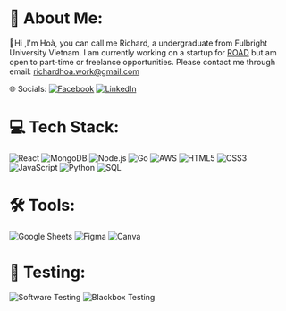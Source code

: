 # 💫 About Me:
💬Hi ,I'm Hoà, you can call me Richard, a undergraduate from Fulbright University Vietnam. I am currently working on a startup for [ROAD](https://www.road.edu.vn/) but am open to part-time or freelance opportunities. Please contact me through email: richardhoa.work@gmail.com

🌐 Socials:
[![Facebook](https://img.shields.io/badge/Facebook-%231877F2.svg?logo=Facebook&logoColor=white)](https://facebook.com/https://www.facebook.com/profile.php?id=100090299986965) [![LinkedIn](https://img.shields.io/badge/LinkedIn-%230077B5.svg?logo=linkedin&logoColor=white)](https://www.linkedin.com/in/thaihoa2291/) 

# 💻 Tech Stack:
![React](https://img.shields.io/badge/react-%2361DAFB.svg?style=for-the-badge&logo=react&logoColor=black)
![MongoDB](https://img.shields.io/badge/mongodb-%234EA94B.svg?style=for-the-badge&logo=mongodb&logoColor=white)
![Node.js](https://img.shields.io/badge/node.js-%2343853D.svg?style=for-the-badge&logo=node.js&logoColor=white)
![Go](https://img.shields.io/badge/go-%2300ADD8.svg?style=for-the-badge&logo=go&logoColor=white)
![AWS](https://img.shields.io/badge/aws-%23232F3E.svg?style=for-the-badge&logo=amazon-aws&logoColor=white)
![HTML5](https://img.shields.io/badge/html5-%23E34F26.svg?style=for-the-badge&logo=html5&logoColor=white) 
![CSS3](https://img.shields.io/badge/css3-%231572B6.svg?style=for-the-badge&logo=css3&logoColor=white)
![JavaScript](https://img.shields.io/badge/javascript-%23F7DF1E.svg?style=for-the-badge&logo=javascript&logoColor=black)
![Python](https://img.shields.io/badge/python-%2314354C.svg?style=for-the-badge&logo=python&logoColor=white)
![SQL](https://img.shields.io/badge/sql-%2300404D.svg?style=for-the-badge&logo=sql&logoColor=white)

# 🛠 Tools:
![Google Sheets](https://img.shields.io/badge/Google%20Sheets-%234285F4.svg?style=for-the-badge&logo=google-sheets&logoColor=white)
![Figma](https://img.shields.io/badge/figma-%23F24E1E.svg?style=for-the-badge&logo=figma&logoColor=white)
![Canva](https://img.shields.io/badge/canva-%2300C4CC.svg?style=for-the-badge&logo=canva&logoColor=white)

# 🧪 Testing:
![Software Testing](https://img.shields.io/badge/software%20testing-%23989898.svg?style=for-the-badge)
![Blackbox Testing](https://img.shields.io/badge/blackbox%20testing-%23000000.svg?style=for-the-badge)


<!-- Proudly created with GPRM ( https://gprm.itsvg.in ) -->
